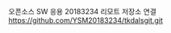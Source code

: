 오픈소스 SW 응용
20183234
리모트 저장소 연결
https://github.com/YSM20183234/tkdalsgit.git

<!---
YSM20183234/YSM20183234 is a ✨ special ✨ repository because its `README.md` (this file) appears on your GitHub profile.
You can click the Preview link to take a look at your changes.
--->
